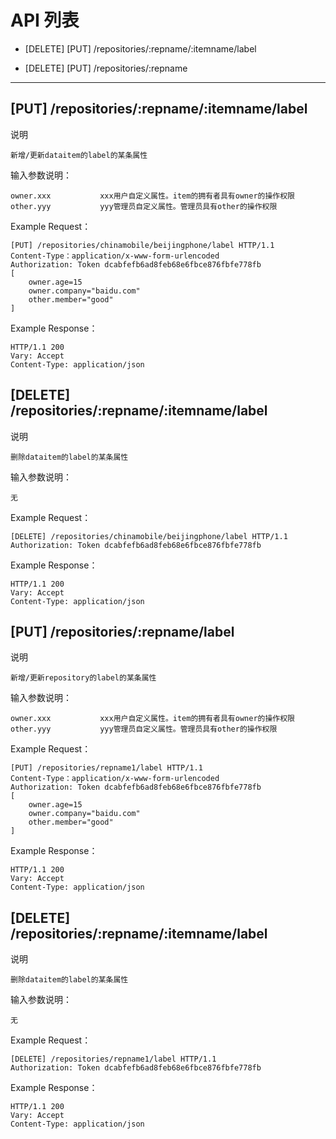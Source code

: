 # API 列表
	
- [DELETE] [PUT] /repositories/:repname/:itemname/label

- [DELETE] [PUT] /repositories/:repname

----------

## [PUT] /repositories/:repname/:itemname/label
	
说明
	
	新增/更新dataitem的label的某条属性

输入参数说明：

	owner.xxx			xxx用户自定义属性。item的拥有者具有owner的操作权限
	other.yyy			yyy管理员自定义属性。管理员具有other的操作权限
	
Example Request：

	[PUT] /repositories/chinamobile/beijingphone/label HTTP/1.1 
	Content-Type：application/x-www-form-urlencoded
	Authorization: Token dcabfefb6ad8feb68e6fbce876fbfe778fb
	[
		owner.age=15
		owner.company="baidu.com"
		other.member="good"
	]

Example Response：
	
	HTTP/1.1 200 
	Vary: Accept 
	Content-Type: application/json
	
## [DELETE] /repositories/:repname/:itemname/label
	
说明
	
	删除dataitem的label的某条属性

输入参数说明：

	无
	
Example Request：

	[DELETE] /repositories/chinamobile/beijingphone/label HTTP/1.1 
	Authorization: Token dcabfefb6ad8feb68e6fbce876fbfe778fb
	
Example Response：
	
	HTTP/1.1 200 
	Vary: Accept 
	Content-Type: application/json
	
## [PUT] /repositories/:repname/label
	
说明
	
	新增/更新repository的label的某条属性

输入参数说明：

	owner.xxx			xxx用户自定义属性。item的拥有者具有owner的操作权限
	other.yyy			yyy管理员自定义属性。管理员具有other的操作权限
	
Example Request：

	[PUT] /repositories/repname1/label HTTP/1.1 
	Content-Type：application/x-www-form-urlencoded
	Authorization: Token dcabfefb6ad8feb68e6fbce876fbfe778fb
	[
		owner.age=15
		owner.company="baidu.com"
		other.member="good"
	]

Example Response：
	
	HTTP/1.1 200 
	Vary: Accept 
	Content-Type: application/json
	

## [DELETE] /repositories/:repname/:itemname/label
	
说明
	
	删除dataitem的label的某条属性

输入参数说明：

	无
	
Example Request：

	[DELETE] /repositories/repname1/label HTTP/1.1 
	Authorization: Token dcabfefb6ad8feb68e6fbce876fbfe778fb
	
Example Response：
	
	HTTP/1.1 200 
	Vary: Accept 
	Content-Type: application/json
	
